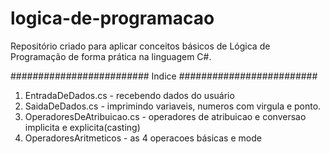 # logica-de-programacao
Repositório criado para aplicar conceitos básicos de Lógica de Programação de forma prática na linguagem C#.

######################### Indice #########################

1. EntradaDeDados.cs - recebendo dados do usuário
2. SaidaDeDados.cs - imprimindo variaveis, numeros com virgula e ponto.
3. OperadoresDeAtribuicao.cs - operadores de atribuicao e conversao implicita e explicita(casting)
4. OperadoresAritmeticos - as 4 operacoes básicas e mode